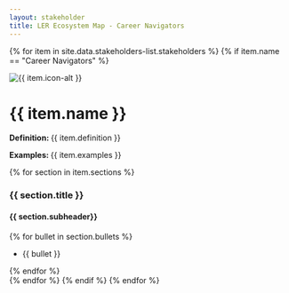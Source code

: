 ```yaml
---
layout: stakeholder
title: LER Ecosystem Map - Career Navigators
---
```

{% for item in site.data.stakeholders-list.stakeholders %}
{% if item.name == "Career Navigators" %}
<div class="row">
<div class="col-sm-2">
<img class="w-100" src="{{ item.icon }}" loading="lazy" alt="{{ item.icon-alt }}"/>
</div>
<div class="col-sm-8">
<h1>{{ item.name }}</h1>
<div class="body-text-medium">
<p><strong>Definition: </strong>{{ item.definition }}</p>
<p><strong>Examples: </strong>{{ item.examples }}</p>
</div>
</div>
<div class="col-sm-2">
</div>
</div>
<div class="row">
<div class="col">
</div>
</div>
{% for section in item.sections %}
<div class="row">
<div class="col-sm-6 body-text-medium">
<h3>{{ section.title }}</h3>
<h4>{{ section.subheader}}</h4>
{% for bullet in section.bullets %}
<ul role="list">
<li>{{ bullet }}</li>
</ul>
{% endfor %}
</div>
</div>
{% endfor %}
{% endif %}
{% endfor %}





